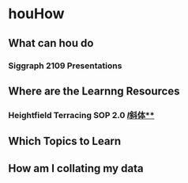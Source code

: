 # houHow

## What can hou do

### Siggraph 2109 Presentations

## Where are the Learnng Resources

### Heightfield Terracing SOP 2.0 [*l*斜体**](pages/Test.md)

## Which Topics to Learn

## How am I collating my data
